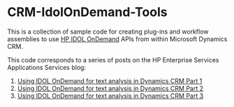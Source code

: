 CRM-IdolOnDemand-Tools
======================

This is a collection of sample code for creating plug-ins and workflow assemblies to use [HP IDOL OnDemand](http://www.idolondemand.com) APIs from within Microsoft Dynamics CRM.

This code corresponds to a series of posts on the HP Enterprise Services Applications Services blog:

1. [Using IDOL OnDemand for text analysis in Dynamics CRM Part 1](http://h30507.www3.hp.com/t5/Applications-Services-Blog/Using-IDOL-OnDemand-for-text-analysis-in-Dynamics-CRM-Part-1/ba-p/171242)
2. [Using IDOL OnDemand for text analysis in Dynamics CRM Part 2](http://h30507.www3.hp.com/t5/Applications-Services-Blog/Using-IDOL-OnDemand-for-text-analysis-in-Dynamics-CRM-Part-2/ba-p/171424)
3. [Using IDOL OnDemand for text analysis in Dynamics CRM Part 3](http://h30507.www3.hp.com/t5/Applications-Services-Blog/Using-IDOL-OnDemand-for-text-analysis-in-Dynamics-CRM-Part-3/ba-p/171816)
